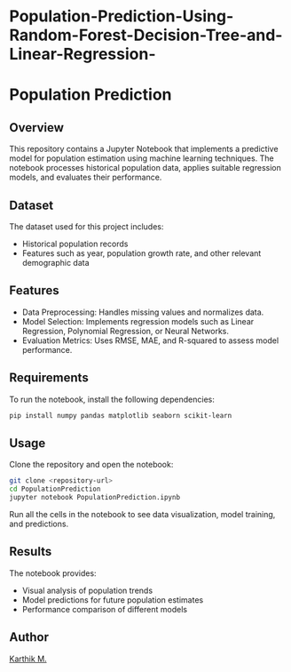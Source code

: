 # Population-Prediction-Using-Random-Forest-Decision-Tree-and-Linear-Regression-
# Population Prediction

## Overview
This repository contains a Jupyter Notebook that implements a predictive model for population estimation using machine learning techniques. The notebook processes historical population data, applies suitable regression models, and evaluates their performance.

## Dataset
The dataset used for this project includes:
- Historical population records
- Features such as year, population growth rate, and other relevant demographic data

## Features
- Data Preprocessing: Handles missing values and normalizes data.
- Model Selection: Implements regression models such as Linear Regression, Polynomial Regression, or Neural Networks.
- Evaluation Metrics: Uses RMSE, MAE, and R-squared to assess model performance.

## Requirements
To run the notebook, install the following dependencies:
```bash
pip install numpy pandas matplotlib seaborn scikit-learn
```

## Usage
Clone the repository and open the notebook:
```bash
git clone <repository-url>
cd PopulationPrediction
jupyter notebook PopulationPrediction.ipynb
```
Run all the cells in the notebook to see data visualization, model training, and predictions.

## Results
The notebook provides:
- Visual analysis of population trends
- Model predictions for future population estimates
- Performance comparison of different models

## Author
[Karthik M.](https://github.com/KARTHIK-M116)
